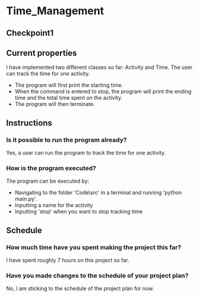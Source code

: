 # Time_Management

## Checkpoint1 

## Current properties

I have implemented two different classes so far: Activity and Time. The user can track the time for one activity. 

- The program will first print the starting time. 
- When the command is entered to stop, the program will print the ending time and the total time spent on the activity.
- The program will then terminate. 

## Instructions

### Is it possible to run the program already?

Yes, a user can run the program to track the time for one activity.

### How is the program executed?

The program can be executed by:
- Navigating to the folder 'Code\src' in a terminal and running 'python main.py'.
- Inputting a name for the activity
- Inputting 'stop' when you want to stop tracking time
 
## Schedule

### How much time have you spent making the project this far?

I have spent roughly 7 hours on this project so far.

### Have you made changes to the schedule of your project plan?

No, I am sticking to the schedule of the project plan for now.
